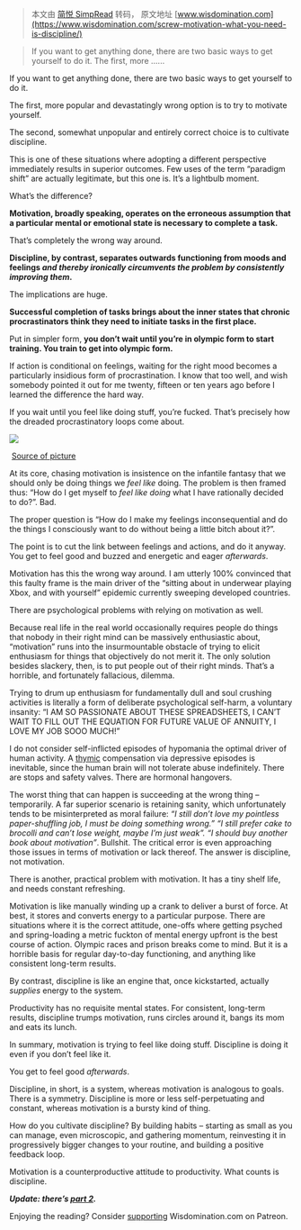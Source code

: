 > 本文由 [简悦 SimpRead](http://ksria.com/simpread/) 转码， 原文地址 [www.wisdomination.com](https://www.wisdomination.com/screw-motivation-what-you-need-is-discipline/)

> If you want to get anything done, there are two basic ways to get yourself to do it. The first, more ......

If you want to get anything done, there are two basic ways to get yourself to do it.

The first, more popular and devastatingly wrong option is to try to motivate yourself.

The second, somewhat unpopular and entirely correct choice is to cultivate discipline.

This is one of these situations where adopting a different perspective immediately results in superior outcomes. Few uses of the term “paradigm shift” are actually legitimate, but this one is. It’s a lightbulb moment.

What’s the difference?

**Motivation, broadly speaking, operates on the erroneous assumption that a particular mental or emotional state is necessary to complete a task.**

That’s completely the wrong way around.

**Discipline, by contrast, separates outwards functioning from moods and feelings _and thereby ironically circumvents the problem by consistently improving them_.**

The implications are huge.

**Successful completion of tasks brings about the inner states that chronic procrastinators think they need to initiate tasks in the first place.**

Put in simpler form, **you don’t wait until you’re in olympic form to start training. You train to get into olympic form.**

If action is conditional on feelings, waiting for the right mood becomes a particularly insidious form of procrastination. I know that too well, and wish somebody pointed it out for me twenty, fifteen or ten years ago before I learned the difference the hard way.

If you wait until you feel like doing stuff, you’re fucked. That’s precisely how the dreaded procrastinatory loops come about.

![](http://cdn.theatlantic.com/assets/media/img/posts/2014/08/Screen_Shot_2014_08_26_at_3.40.03_PM/e467ccab2.png)

 [Source of picture](http://www.theatlantic.com/business/archive/2014/08/the-procrastination-loop-and-how-to-break-it/379142/) 

At its core, chasing motivation is insistence on the infantile fantasy that we should only be doing things we _feel like_ doing. The problem is then framed thus: “How do I get myself to _feel like doing_ what I have rationally decided to do?”. Bad.

The proper question is “How do I make my feelings inconsequential and do the things I consciously want to do without being a little bitch about it?”.

The point is to cut the link between feelings and actions, and do it anyway. You get to feel good and buzzed and energetic and eager _afterwards_.

Motivation has this the wrong way around. I am utterly 100% convinced that this faulty frame is the main driver of the “sitting about in underwear playing Xbox, and with yourself” epidemic currently sweeping developed countries.

There are psychological problems with relying on motivation as well.

Because real life in the real world occasionally requires people do things that nobody in their right mind can be massively enthusiastic about, “motivation” runs into the insurmountable obstacle of trying to elicit enthusiasm for things that objectively do not merit it. The only solution besides slackery, then, is to put people out of their right minds. That’s a horrible, and fortunately fallacious, dilemma.

Trying to drum up enthusiasm for fundamentally dull and soul crushing activities is literally a form of deliberate psychological self-harm, a voluntary insanity: “I AM SO PASSIONATE ABOUT THESE SPREADSHEETS, I CAN’T WAIT TO FILL OUT THE EQUATION FOR FUTURE VALUE OF ANNUITY, I LOVE MY JOB SOOO MUCH!”

I do not consider self-inflicted episodes of hypomania the optimal driver of human activity. A [thymic](http://en.wikipedia.org/wiki/Dysthymia) compensation via depressive episodes is inevitable, since the human brain will not tolerate abuse indefinitely. There are stops and safety valves. There are hormonal hangovers.

The worst thing that can happen is succeeding at the wrong thing – temporarily. A far superior scenario is retaining sanity, which unfortunately tends to be misinterpreted as moral failure: _“I still don’t love my pointless paper-shuffling job, I must be doing something wrong.”_ _“I still prefer cake to brocolli and can’t lose weight, maybe I’m just weak”._ _“I should buy another book about motivation”_. Bullshit. The critical error is even approaching those issues in terms of motivation or lack thereof. The answer is discipline, not motivation.

There is another, practical problem with motivation. It has a tiny shelf life, and needs constant refreshing.

Motivation is like manually winding up a crank to deliver a burst of force. At best, it stores and converts energy to a particular purpose. There are situations where it is the correct attitude, one-offs where getting psyched and spring-loading a metric fuckton of mental energy upfront is the best course of action. Olympic races and prison breaks come to mind. But it is a horrible basis for regular day-to-day functioning, and anything like consistent long-term results.

By contrast, discipline is like an engine that, once kickstarted, actually _supplies_ energy to the system.

Productivity has no requisite mental states. For consistent, long-term results, discipline trumps motivation, runs circles around it, bangs its mom and eats its lunch.

In summary, motivation is trying to feel like doing stuff. Discipline is doing it even if you don’t feel like it.

You get to feel good _afterwards_.

Discipline, in short, is a system, whereas motivation is analogous to goals. There is a symmetry. Discipline is more or less self-perpetuating and constant, whereas motivation is a bursty kind of thing.

How do you cultivate discipline? By building habits – starting as small as you can manage, even microscopic, and gathering momentum, reinvesting it in progressively bigger changes to your routine, and building a positive feedback loop.

Motivation is a counterproductive attitude to productivity. What counts is discipline.

**_Update: there’s [part 2](http://www.wisdomination.com/practical-discipline/)._**

Enjoying the reading? Consider [supporting](https://www.patreon.com/wisdomination) Wisdomination.com on Patreon.